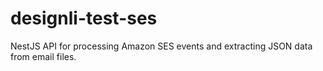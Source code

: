 # designli-test-ses
NestJS API for processing Amazon SES events and extracting JSON data from email files.
